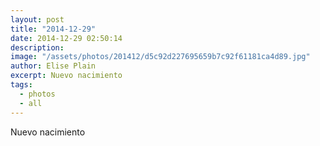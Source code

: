 ```yaml
---
layout: post
title: "2014-12-29"
date: 2014-12-29 02:50:14
description: 
image: "/assets/photos/201412/d5c92d227695659b7c92f61181ca4d89.jpg"
author: Elise Plain
excerpt: Nuevo nacimiento
tags: 
  - photos
  - all
---
```


Nuevo nacimiento
<p></p>
